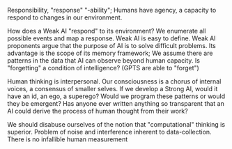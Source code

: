 Responsibility, "response" "-ability"; Humans have agency, a capacity to respond to changes in our environment. 

How does a Weak AI "respond" to its environment? We enumerate all possible events and map a response. Weak AI is easy to define. Weak AI proponents argue that the purpose of AI is to solve difficult problems. Its advantage is the scope of its memory framework; We assume there are patterns in the data that AI can observe beyond human capacity. Is "forgetting" a condition of intelligence? (GPTS are able to "forget")

Human thinking is interpersonal. Our consciousness is a chorus of internal voices, a consensus of smaller selves. If we develop a Strong AI, would it have an id, an ego, a superego? Would we program these patterns or would they be emergent? Has anyone ever written anything so transparent that an AI could derive the process of human thought from their work?

We should disabuse ourselves of the notion that "computational" thinking is superior. Problem of noise and interference inherent to data-collection. There is no infallible human measurement



